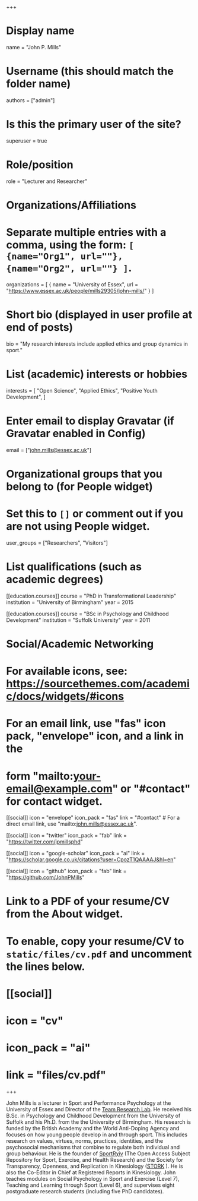+++
# Display name
name = "John P. Mills"

# Username (this should match the folder name)
authors = ["admin"]

# Is this the primary user of the site?
superuser = true

# Role/position
role = "Lecturer and Researcher"

# Organizations/Affiliations
#   Separate multiple entries with a comma, using the form: `[ {name="Org1", url=""}, {name="Org2", url=""} ]`.
organizations = [ { name = "University of Essex", url = "https://www.essex.ac.uk/people/mills29305/john-mills/" } ]

# Short bio (displayed in user profile at end of posts)
bio = "My research interests include applied ethics and group dynamics in sport."

# List (academic) interests or hobbies
interests = [
  "Open Science",
  "Applied Ethics",
  "Positive Youth Development",
]

# Enter email to display Gravatar (if Gravatar enabled in Config)
email = ["john.mills@essex.ac.uk"]


# Organizational groups that you belong to (for People widget)
#   Set this to `[]` or comment out if you are not using People widget.
user_groups = ["Researchers", "Visitors"]

# List qualifications (such as academic degrees)
[[education.courses]]
  course = "PhD in Transformational Leadership"
  institution = "University of Birmingham"
  year = 2015

[[education.courses]]
  course = "BSc in Psychology and Childhood Development"
  institution = "Suffolk University"
  year = 2011

# Social/Academic Networking
# For available icons, see: https://sourcethemes.com/academic/docs/widgets/#icons
#   For an email link, use "fas" icon pack, "envelope" icon, and a link in the
#   form "mailto:your-email@example.com" or "#contact" for contact widget.

[[social]]
  icon = "envelope"
  icon_pack = "fas"
  link = "#contact"  # For a direct email link, use "mailto:john.mills@essex.ac.uk".

[[social]]
  icon = "twitter"
  icon_pack = "fab"
  link = "https://twitter.com/jpmillsphd"

[[social]]
  icon = "google-scholar"
  icon_pack = "ai"
  link = "https://scholar.google.co.uk/citations?user=CpozT1QAAAAJ&hl=en"

[[social]]
  icon = "github"
  icon_pack = "fab"
  link = "https://github.com/JohnPMills"

# Link to a PDF of your resume/CV from the About widget.
# To enable, copy your resume/CV to `static/files/cv.pdf` and uncomment the lines below.
# [[social]]
#   icon = "cv"
#   icon_pack = "ai"
#   link = "files/cv.pdf"

+++

John Mills is a lecturer in Sport and Performance Psychology at the University of Essex and Director of the <a href="https://www.teamresearchlab.org">Team Research Lab</a>. He received his B.Sc. in Psychology and Childhood Development from the University of Suffolk and his Ph.D. from the the University of Birmingham. His research is funded by the British Academy and the World Anti-Doping Agency and focuses on how young people develop in and through sport. This includes research on values, virtues, norms, practices, identities, and the psychosocial mechanisms that combine to regulate both individual and group behaviour. He is the founder of  <a href="https://osf.io/preprints/sportrxiv">SportRχiv</a> (The Open Access Subject Repository for Sport, Exercise, and Health Research) and the Society for Transparency, Openness, and Replication in Kinesiology (<a href="https://www.storkinesiology.org">STORK</a> ). He is also the Co-Editor in Chief at Registered Reports in Kinesiology. John teaches modules on Social Psychology in Sport and Exercise (Level 7), Teaching and Learning through Sport (Level 6), and supervises eight postgraduate research students (including five PhD candidates). 

